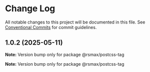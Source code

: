 # Change Log

All notable changes to this project will be documented in this file.
See [Conventional Commits](https://conventionalcommits.org) for commit guidelines.

## 1.0.2 (2025-05-11)

**Note:** Version bump only for package @rsmax/postcss-tag





**Note:** Version bump only for package @rsmax/postcss-tag
